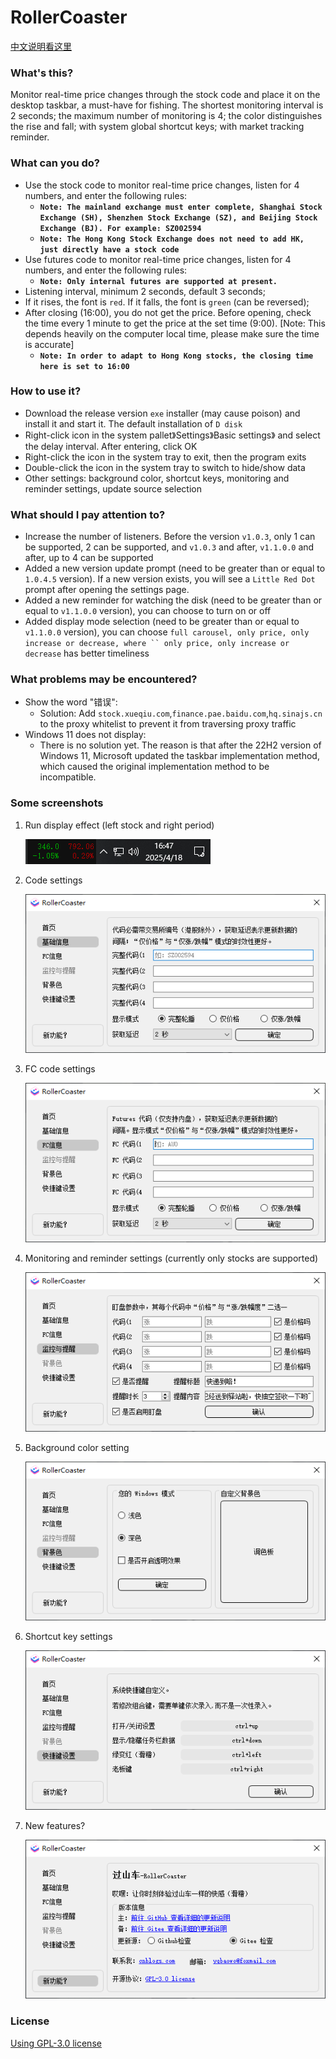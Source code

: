 # RollerCoaster

[中文说明看这里](./README_zh.md)

### What's this?

Monitor real-time price changes through the stock code and place it on the desktop taskbar, a must-have for fishing. The shortest monitoring interval is 2 seconds; the maximum number of monitoring is 4; the color distinguishes the rise and fall; with system global shortcut keys; with market tracking reminder.

### What can you do?

- Use the stock code to monitor real-time price changes, listen for 4 numbers, and enter the following rules:
  - **`Note: The mainland exchange must enter complete, Shanghai Stock Exchange (SH), Shenzhen Stock Exchange (SZ), and Beijing Stock Exchange (BJ). For example: SZ002594`**
  - **`Note: The Hong Kong Stock Exchange does not need to add HK, just directly have a stock code`**
- Use futures code to monitor real-time price changes, listen for 4 numbers, and enter the following rules:
  - **`Note: Only internal futures are supported at present.`**
- Listening interval, minimum 2 seconds, default 3 seconds;
- If it rises, the font is `red`. If it falls, the font is `green` (can be reversed);
- After closing (16:00), you do not get the price. Before opening, check the time every 1 minute to get the price at the set time (9:00). [Note: This depends heavily on the computer local time, please make sure the time is accurate]
  - **`Note: In order to adapt to Hong Kong stocks, the closing time here is set to 16:00`**

### How to use it?

- Download the release version `exe` installer (may cause poison) and install it and start it. The default installation of `D disk`
- Right-click icon in the system pallet》Settings》Basic settings》 and select the delay interval. After entering, click OK
- Right-click the icon in the system tray to exit, then the program exits
- Double-click the icon in the system tray to switch to hide/show data
- Other settings: background color, shortcut keys, monitoring and reminder settings, update source selection

### What should I pay attention to?

- Increase the number of listeners. Before the version `v1.0.3`, only 1 can be supported, 2 can be supported, and `v1.0.3` and after, `v1.1.0.0` and after, up to 4 can be supported
- Added a new version update prompt (need to be greater than or equal to `1.0.4.5` version). If a new version exists, you will see a `Little Red Dot` prompt after opening the settings page.
- Added a new reminder for watching the disk (need to be greater than or equal to `v1.1.0.0` version), you can choose to turn on or off
- Added display mode selection (need to be greater than or equal to `v1.1.0.0` version), you can choose `full carousel, only price, only increase or decrease, where `` only price, only increase or decrease` has better timeliness

### What problems may be encountered?
- Show the word "错误":
  - Solution: Add `stock.xueqiu.com`,`finance.pae.baidu.com`,`hq.sinajs.cn` to the proxy whitelist to prevent it from traversing proxy traffic
- Windows 11 does not display:
  - There is no solution yet. The reason is that after the 22H2 version of Windows 11, Microsoft updated the taskbar implementation method, which caused the original implementation method to be incompatible.

### Some screenshots

1. Run display effect (left stock and right period)

    ![01.png](./readme/01.png)

2. Code settings

    ![02.png](./readme/02.png)

3. FC code settings
    
    ![07.png](./readme/07.png)

4. Monitoring and reminder settings (currently only stocks are supported)

    ![06.png](./readme/06.png)

5. Background color setting

    ![03.png](./readme/03.png)

6. Shortcut key settings

    ![04.png](./readme/04.png)

7. New features?

   ![05.png](./readme/05.png)

### License

[Using GPL-3.0 license](https://www.gnu.org/licenses/gpl-3.0.html)